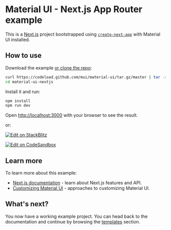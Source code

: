 # Material UI - Next.js App Router example

This is a [Next.js](https://nextjs.org/) project bootstrapped using
[`create-next-app`](https://github.com/vercel/next.js/tree/canary/packages/create-next-app)
with Material UI installed.

## How to use

Download the example [or clone the repo](https://github.com/mui/material-ui):

<!-- #default-branch-switch -->

```bash
curl https://codeload.github.com/mui/material-ui/tar.gz/master | tar -xz --strip=2  material-ui-master/examples/material-ui-nextjs
cd material-ui-nextjs
```

Install it and run:

```bash
npm install
npm run dev
```

Open [http://localhost:3000](http://localhost:3000) with your browser to see the
result.

or:

<!-- #default-branch-switch -->

[![Edit on StackBlitz](https://developer.stackblitz.com/img/open_in_stackblitz.svg)](https://stackblitz.com/github/mui/material-ui/tree/master/examples/material-ui-nextjs)

[![Edit on CodeSandbox](https://codesandbox.io/static/img/play-codesandbox.svg)](https://codesandbox.io/s/github/mui/material-ui/tree/master/examples/material-ui-nextjs)

## Learn more

To learn more about this example:

- [Next.js documentation](https://nextjs.org/docs) - learn about Next.js
  features and API.
- [Customizing Material UI](https://mui.com/material-ui/customization/how-to-customize/) -
  approaches to customizing Material UI.

## What's next?

<!-- #default-branch-switch -->

You now have a working example project. You can head back to the documentation
and continue by browsing the
[templates](https://mui.com/material-ui/getting-started/templates/) section.
